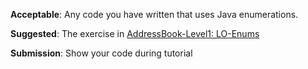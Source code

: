 <panel type="info" header="`W4.7a` Can explain the meaning of enumerations :star::star::star:" no-close>
  <include src="../../book/oopDesign/classes/enumerations/full.md" />
  <panel header=":dart: Evidence" expanded>

<include src="../../book/oopDesign/classes/enumerations/q-essay-defineWeekDays.md" />

  </panel>
</panel>

<!-- ==================================================================================================== -->

<panel type="info" header="`W4.7b` Can use Java enumerations :star::star::star:" no-close>
  <include src="../../book/javaTools/enums/full.md" />
  <panel header=":dart: Evidence" expanded>
  
**Acceptable**: Any code you have written that uses Java enumerations.

**Suggested**: The exercise in [AddressBook-Level1: LO-Enums](https://github.com/nus-cs2103-AY1718S1/addressbook-level1/#use-enums-lo-enums)

**Submission**: Show your code during tutorial

  </panel>
</panel>

